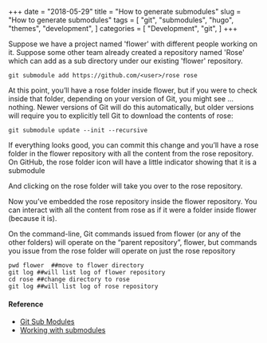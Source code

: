 +++
date = "2018-05-29"
title = "How to generate submodules"
slug = "How to generate submodules"
tags = [
    "git",
    "submodules",
    "hugo",
    "themes",
    "development",
]
categories = [
    "Development",
    "git",
]
+++

Suppose we have a project named 'flower' with different people working on it. Suppose  some other team already created a repository named 'Rose' which can add as a sub directory under our existing 'flower' repository. 

``` 
git submodule add https://github.com/<user>/rose rose
```
At this point, you’ll have a rose folder inside flower, but if you were to check inside that folder, depending on your version of Git, you might see … nothing.
Newer versions of Git will do this automatically, but older versions will require you to explicitly tell Git to download the contents of rose:

```
git submodule update --init --recursive
```
If everything looks good, you can commit this change and you’ll have a rose folder in the flower repository with all the content from the rose repository.
On GitHub, the rose folder icon will have a little indicator showing that it is a submodule

And clicking on the rose folder will take you over to the rose repository.

Now you’ve embedded the rose repository inside the flower repository. You can interact with all the content from rose as if it were a folder inside flower (because it is).

On the command-line, Git commands issued from flower (or any of the other folders) will operate on the “parent repository”, flower, but commands you issue from the rose folder will operate on just the rose repository

```
pwd flower  ##move to flower directory
git log ##will list log of flower repository
cd rose ##change directory to rose
git log ##will list log of rose repository
```




#### Reference

* [Git Sub Modules](https://git-scm.com/book/en/v2/Git-Tools-Submodules) 
* [Working with submodules](https://blog.github.com/2016-02-01-working-with-submodules/)
